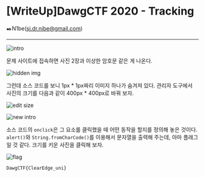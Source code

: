 # [WriteUp]DawgCTF 2020 - Tracking

:black_nib:N1be(sj.dr.nibe@gmail.com)

---

![intro](https://user-images.githubusercontent.com/59759771/79086207-33fc3100-7d76-11ea-8ded-7d7d2c7315e7.png)

문제 사이트에 접속하면 사진 2장과 이상한 암호문 같은 게 나온다.

![hidden img](https://user-images.githubusercontent.com/59759771/79086206-33639a80-7d76-11ea-988a-ef2ac897a76d.png)

그런데 소스 코드를 보니 1px * 1px짜리 이미지 하나가 숨겨져 있다. 관리자 도구에서 사진의 크기를 다음과 같이 400px * 400px로 바꿔 보자.

![edit size](https://user-images.githubusercontent.com/59759771/79086204-32cb0400-7d76-11ea-9da6-52a63b79a292.png)

![new intro](https://user-images.githubusercontent.com/59759771/79086200-3199d700-7d76-11ea-8af7-6068c6f1bfc7.png)

소스 코드의 `onclick`은 그 요소를 클릭했을 때 어떤 동작을 할지를 정의해 놓은 것이다. `alert()`와 `String.fromCharCode()`를 이용해서 문자열을 출력해 주는데, 아마 플래그일 것 같다. 크기를 키운 사진을 클릭해 보자.

![flag](https://user-images.githubusercontent.com/59759771/79086205-33639a80-7d76-11ea-95cc-5e0aab11d804.png)

```
DawgCTF{ClearEdge_uni}
```

